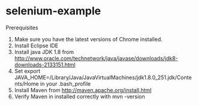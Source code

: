 # selenium-example
Prerequisites
1. Make sure you have the latest versions of Chrome installed.
2. Install Eclipse IDE 
3. Install java JDK 1.8 from http://www.oracle.com/technetwork/java/javase/downloads/jdk8-downloads-2133151.html
4. Set export JAVA_HOME=/Library/Java/JavaVirtualMachines/jdk1.8.0_251.jdk/Contents/Home in your .bash_profile
5. Install Maven from http://maven.apache.org/install.html
6. Verify Maven in installed correctly with mvn -version
